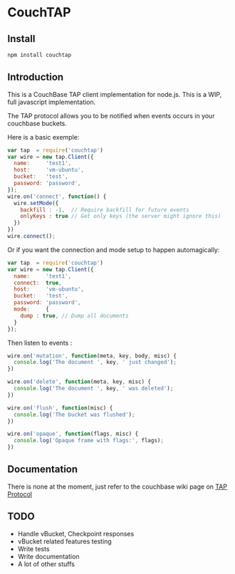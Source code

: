 # CouchTAP

## Install

```bash
npm install couchtap
```

## Introduction

This is a CouchBase TAP client implementation for node.js. This is a WIP, full javascript implementation.

The TAP protocol allows you to be notified when events occurs in your couchbase buckets. 

Here is a basic exemple:

```js
var tap  = require('couchtap')
var wire = new tap.Client({
  name:     'test1',
  host:     'vm-ubuntu',
  bucket:   'test',
  password: 'password',
});
wire.on('connect', function() {
  wire.setMode({
    backfill : -1,  // Require backfill for future events
    onlyKeys : true // Get only keys (the server might ignore this) 
  })
})
wire.connect();
```

Or if you want the connection and mode setup to happen automagically:

```js
var tap  = require('couchtap')
var wire = new tap.Client({
  name:     'test1',
  connect:  true,
  host:     'vm-ubuntu',
  bucket:   'test',
  password: 'password',
  mode:     {
    dump : true, // Dump all documents
  }
});
```

Then listen to events :

```js
wire.on('mutation', function(meta, key, body, misc) {
  console.log('The document ', key, ' just changed');
})

wire.on('delete', function(meta, key, misc) {
  console.log('The document ', key, ' was deleted');
})

wire.on('flush', function(misc) {
  console.log('The bucket was flushed');
})

wire.on('opaque', function(flags, misc) {
  console.log('Opaque frame with flags:', flags);
})
```

## Documentation

There is none at the moment, just refer to the couchbase wiki page on [TAP Protocol](http://www.couchbase.com/wiki/display/couchbase/TAP+Protocol)


## TODO

* Handle vBucket, Checkpoint responses
* vBucket related features testing
* Write tests
* Write documentation
* A lot of other stuffs
